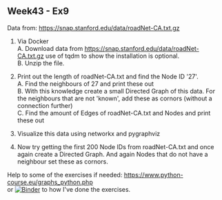 ## Week43 - Ex9

Data from: https://snap.stanford.edu/data/roadNet-CA.txt.gz

1. Via Docker
  <br>A. Download data from https://snap.stanford.edu/data/roadNet-CA.txt.gz use of tqdm to show the installation is optional.
  <br>B. Unzip the file.

2. Print out the length of roadNet-CA.txt and find the Node ID '27'.
  <br>A. Find the neighbours of 27 and print these out
  <br>B. With this knowledge create a small Directed Graph of this data. For the neighbours that are not 'known', add these as cornors (without a connection further)
  <br>C. Find the amount of Edges of roadNet-CA.txt and Nodes and print these out

3. Visualize this data using networkx and pygraphviz

4. Now try getting the first 200 Node IDs from roadNet-CA.txt and once again create a Directed Graph. And again Nodes that do not have a neighbour set these as cornors.

Help to some of the exercises if needed: https://www.python-course.eu/graphs_python.php <br>or [![Binder](https://mybinder.org/badge_logo.svg)](https://mybinder.org/v2/gh/Bringordie/sem4python/master?filepath=Week43-ex09%2FWeek_43.ipynb) to how I've done the exercises.

